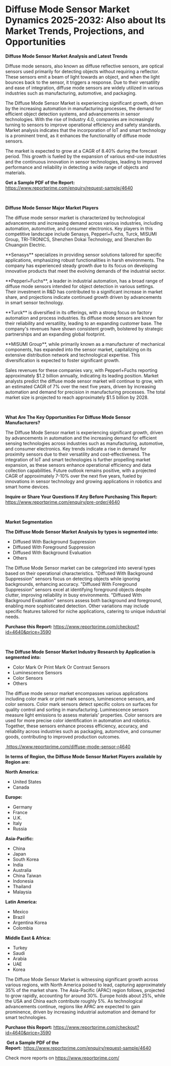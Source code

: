 <p><h1>Diffuse Mode Sensor Market Dynamics 2025-2032: Also about Its Market Trends, Projections, and Opportunities</h1></p><p><strong>Diffuse Mode Sensor Market Analysis and Latest Trends</strong></p>
<p><p>Diffuse mode sensors, also known as diffuse reflective sensors, are optical sensors used primarily for detecting objects without requiring a reflector. These sensors emit a beam of light towards an object, and when the light bounces back to the sensor, it triggers a response. Due to their versatility and ease of integration, diffuse mode sensors are widely utilized in various industries such as manufacturing, automotive, and packaging.</p><p>The Diffuse Mode Sensor Market is experiencing significant growth, driven by the increasing automation in manufacturing processes, the demand for efficient object detection systems, and advancements in sensor technologies. With the rise of Industry 4.0, companies are increasingly turning to sensors to improve operational efficiency and safety standards. Market analysis indicates that the incorporation of IoT and smart technology is a prominent trend, as it enhances the functionality of diffuse mode sensors.</p><p>The market is expected to grow at a CAGR of 8.40% during the forecast period. This growth is fueled by the expansion of various end-use industries and the continuous innovation in sensor technologies, leading to improved performance and reliability in detecting a wide range of objects and materials.</p></p>
<p><strong>Get a Sample PDF of the Report:&nbsp;</strong> <a href="https://www.reportprime.com/enquiry/request-sample/4640?utm_campaign=2277&utm_medium=2&utm_source=Github&utm_content=ia&utm_term=19032025&utm_id=diffuse-mode-sensor">https://www.reportprime.com/enquiry/request-sample/4640</a></p>
<p>&nbsp;</p>
<p><strong>Diffuse Mode Sensor Major Market Players</strong></p>
<p><p>The diffuse mode sensor market is characterized by technological advancements and increasing demand across various industries, including automation, automotive, and consumer electronics. Key players in this competitive landscape include Senasys, Pepperl+Fuchs, Turck, MISUMI Group, TRI-TRONICS, Shenzhen Dokai Technology, and Shenzhen Bo Chuangxin Electric. </p><p>**Senasys** specializes in providing sensor solutions tailored for specific applications, emphasizing robust functionalities in harsh environments. The company has experienced steady growth due to its focus on developing innovative products that meet the evolving demands of the industrial sector.</p><p>**Pepperl+Fuchs**, a leader in industrial automation, has a broad range of diffuse mode sensors intended for object detection in various settings. Their investment in R&D has contributed to a significant increase in market share, and projections indicate continued growth driven by advancements in smart sensor technology.</p><p>**Turck** is diversified in its offerings, with a strong focus on factory automation and process industries. Its diffuse mode sensors are known for their reliability and versatility, leading to an expanding customer base. The company's revenues have shown consistent growth, bolstered by strategic partnerships and an expanding global footprint.</p><p>**MISUMI Group**, while primarily known as a manufacturer of mechanical components, has expanded into the sensor market, capitalizing on its extensive distribution network and technological expertise. This diversification is expected to foster significant growth.</p><p>Sales revenues for these companies vary, with Pepperl+Fuchs reporting approximately $1.2 billion annually, indicating its leading position. Market analysts predict the diffuse mode sensor market will continue to grow, with an estimated CAGR of 7% over the next five years, driven by increasing automation and demand for precision in manufacturing processes. The total market size is projected to reach approximately $1.5 billion by 2028.</p></p>
<p>&nbsp;</p>
<p><strong>What Are The Key Opportunities For Diffuse Mode Sensor Manufacturers?</strong></p>
<p><p>The Diffuse Mode Sensor market is experiencing significant growth, driven by advancements in automation and the increasing demand for efficient sensing technologies across industries such as manufacturing, automotive, and consumer electronics. Key trends indicate a rise in demand for proximity sensors due to their versatility and cost-effectiveness. The integration of IoT and smart technologies is further propelling market expansion, as these sensors enhance operational efficiency and data collection capabilities. Future outlook remains positive, with a projected CAGR of approximately 7-10% over the next five years, fueled by innovations in sensor technology and growing applications in robotics and smart home devices.</p></p>
<p><strong>Inquire or Share Your Questions If Any Before Purchasing This Report:</strong> <a href="https://www.reportprime.com/enquiry/pre-order/4640?utm_campaign=2277&utm_medium=2&utm_source=Github&utm_content=ia&utm_term=19032025&utm_id=diffuse-mode-sensor">https://www.reportprime.com/enquiry/pre-order/4640</a></p>
<p>&nbsp;</p>
<p><strong>Market Segmentation</strong></p>
<p><strong>The Diffuse Mode Sensor Market Analysis by types is segmented into:</strong></p>
<p><ul><li>Diffused With Background Suppression</li><li>Diffused With Foreground Suppression</li><li>Diffused With Background Evaluation</li><li>Others</li></ul></p>
<p><p>The Diffuse Mode Sensor market can be categorized into several types based on their operational characteristics. "Diffused With Background Suppression" sensors focus on detecting objects while ignoring backgrounds, enhancing accuracy. "Diffused With Foreground Suppression" sensors excel at identifying foreground objects despite clutter, improving reliability in busy environments. "Diffused With Background Evaluation" sensors assess both background and foreground, enabling more sophisticated detection. Other variations may include specific features tailored for niche applications, catering to unique industrial needs.</p></p>
<p><strong>Purchase this Report:&nbsp;</strong><a href="https://www.reportprime.com/checkout?id=4640&price=3590&utm_campaign=2277&utm_medium=2&utm_source=Github&utm_content=ia&utm_term=19032025&utm_id=diffuse-mode-sensor">https://www.reportprime.com/checkout?id=4640&price=3590</a></p>
<p>&nbsp;</p>
<p><strong>The Diffuse Mode Sensor Market Industry Research by Application is segmented into:</strong></p>
<p><ul><li>Color Mark Or Print Mark Or Contrast Sensors</li><li>Luminescence Sensors</li><li>Color Sensors</li><li>Others</li></ul></p>
<p><p>The diffuse mode sensor market encompasses various applications including color mark or print mark sensors, luminescence sensors, and color sensors. Color mark sensors detect specific colors on surfaces for quality control and sorting in manufacturing. Luminescence sensors measure light emissions to assess materials' properties. Color sensors are used for more precise color identification in automation and robotics. Together, these sensors enhance process efficiency, accuracy, and reliability across industries such as packaging, automotive, and consumer goods, contributing to improved production outcomes.</p></p>
<p><a href="https://www.reportprime.com/diffuse-mode-sensor-r4640?utm_campaign=2277&utm_medium=2&utm_source=Github&utm_content=ia&utm_term=19032025&utm_id=diffuse-mode-sensor">&nbsp;https://www.reportprime.com/diffuse-mode-sensor-r4640</a></p>
<p><strong>In terms of Region, the Diffuse Mode Sensor Market Players available by Region are:</strong></p>
<p>
    <p> <strong> North America: </strong>
        <ul>
            <li>United States</li>
            <li>Canada</li>
        </ul>
        </p> 
    <p> <strong> Europe: </strong>
        <ul>
            <li>Germany</li>
            <li>France</li>
            <li>U.K.</li>
            <li>Italy</li>
            <li>Russia</li>
        </ul>
        </p> 
    <p> <strong> Asia-Pacific: </strong>
        <ul>
            <li>China</li>
            <li>Japan</li>
            <li>South Korea</li>
            <li>India</li>
            <li>Australia</li>
            <li>China Taiwan</li>
            <li>Indonesia</li>
            <li>Thailand</li>
            <li>Malaysia</li>
        </ul>
        </p> 
    <p> <strong> Latin America: </strong>
        <ul>
            <li>Mexico</li>
            <li>Brazil</li>
            <li>Argentina Korea</li>
            <li>Colombia</li>
        </ul>
        </p> 
    <p> <strong> Middle East & Africa: </strong>
        <ul>
            <li>Turkey</li>
            <li>Saudi</li>
            <li>Arabia</li>
            <li>UAE</li>
            <li>Korea</li>
        </ul>
    </p>
    </p>
<p><p>The Diffuse Mode Sensor Market is witnessing significant growth across various regions, with North America poised to lead, capturing approximately 35% of the market share. The Asia-Pacific (APAC) region follows, projected to grow rapidly, accounting for around 30%. Europe holds about 25%, while the USA and China each contribute roughly 5%. As technological advancements continue, regions like APAC are expected to gain prominence, driven by increasing industrial automation and demand for smart technologies.</p></p>
<p><strong>Purchase this Report: </strong><a href="https://www.reportprime.com/checkout?id=4640&price=3590&utm_campaign=2277&utm_medium=2&utm_source=Github&utm_content=ia&utm_term=19032025&utm_id=diffuse-mode-sensor">https://www.reportprime.com/checkout?id=4640&price=3590</a></p>
<p>&nbsp;<strong>Get a Sample PDF of the Report:&nbsp;&nbsp;</strong><a href="https://www.reportprime.com/enquiry/request-sample/4640?utm_campaign=2277&utm_medium=2&utm_source=Github&utm_content=ia&utm_term=19032025&utm_id=diffuse-mode-sensor">https://www.reportprime.com/enquiry/request-sample/4640</a></p>
<p><strong></strong></p>
<p>Check more reports on <a href="https://www.reportprime.com/?utm_campaign=2277&utm_medium=2&utm_source=Github&utm_content=ia&utm_term=19032025&utm_id=diffuse-mode-sensor">https://www.reportprime.com/</a></p>